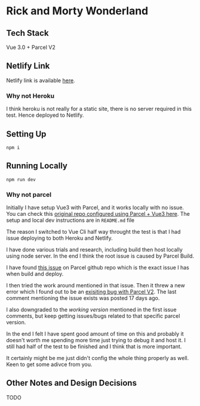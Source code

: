 # Rick and Morty Wonderland

## Tech Stack
Vue 3.0 + Parcel V2

## Netlify Link
Netlify link is available [here](#toreplace).

### Why not Heroku
I think heroku is not really for a static site, there is no server required in this test. Hence deployed to Netlify.

## Setting Up

```
npm i
```

## Running Locally
```
npm run dev
```

### Why not parcel
Initially I have setup Vue3 with Parcel, and it works locally with no issue. You can check this [original repo configured using Parcel + Vue3 here](https://github.com/katexue/rick-and-morty-wonderland/tree/parcel). The setup and local dev instructions are in `README.md` file

The reason I switched to Vue Cli half way throught the test is that I had issue deploying to both Heroku and Netlify.

I have done various trials and research, including build then host locally using node server. In the end I think the root issue is caused by Parcel Build.

I have found [this issue](https://github.com/parcel-bundler/parcel/issues/1656) on Parcel github repo which is the exact issue I has when build and deploy.

I then tried the work around mentioned in that issue. Then it threw a new error which I found out to be an [exisiting bug with Parcel V2](https://github.com/parcel-bundler/parcel/issues/5814). The last comment mentioning the issue exists was posted 17 days ago.

I also downgraded to the _working version_ mentioned in the first issue comments, but keep getting issues/bugs related to that specific parcel version.

In the end I felt I have spent good amount of time on this and probably it doesn't worth me spending more time just trying to debug it and host it. I still had half of the test to be finished and I think that is more important.

It certainly might be me just didn't config the whole thing properly as well. Keen to get some adivce from you.

## Other Notes and Design Decisions
TODO